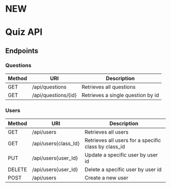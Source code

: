 # NEW
# Quiz API

## Endpoints

### Questions
| Method | URI | Description |
|---|---|---|
|GET|/api/questions|Retrieves all questions|
|GET|/api/questions/{id}|Retrieves a single question by id|


### Users
| Method | URI | Description |
|---|---|---|
|GET|/api/users|Retrieves all users|
|GET|/api/users{class_Id}|Retrieves all users for a specific class by class_id|
|PUT|/api/users{user_Id}|Update a specific user by user id|
|DELETE|/api/users{user_Id}|Delete a specific user by user id|
|POST|/api/users|Create a new user|



